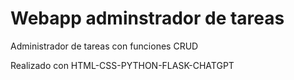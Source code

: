 # Webapp adminstrador de tareas 
Administrador de tareas con funciones CRUD

Realizado con HTML-CSS-PYTHON-FLASK-CHATGPT
